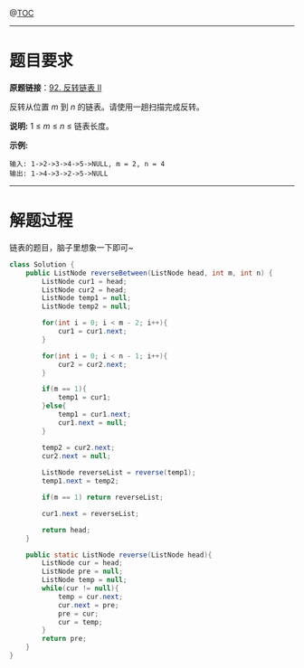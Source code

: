 @[TOC](目录)

***

# 题目要求

**原题链接**：[92. 反转链表 II](https://leetcode-cn.com/problems/reverse-linked-list-ii/)

反转从位置 *m* 到 *n* 的链表。请使用一趟扫描完成反转。

**说明:**
1 ≤ *m* ≤ *n* ≤ 链表长度。

**示例:**

```
输入: 1->2->3->4->5->NULL, m = 2, n = 4
输出: 1->4->3->2->5->NULL
```

***

# 解题过程

链表的题目，脑子里想象一下即可~

```java
class Solution {
    public ListNode reverseBetween(ListNode head, int m, int n) {
        ListNode cur1 = head;
        ListNode cur2 = head;
        ListNode temp1 = null;
        ListNode temp2 = null;

        for(int i = 0; i < m - 2; i++){
            cur1 = cur1.next;
        }

        for(int i = 0; i < n - 1; i++){
            cur2 = cur2.next;
        }

        if(m == 1){
            temp1 = cur1;
        }else{
            temp1 = cur1.next;
            cur1.next = null;
        }

        temp2 = cur2.next;
        cur2.next = null;
        
        ListNode reverseList = reverse(temp1);
        temp1.next = temp2;

        if(m == 1) return reverseList;

        cur1.next = reverseList;

        return head;
    }

    public static ListNode reverse(ListNode head){
        ListNode cur = head;
        ListNode pre = null;
        ListNode temp = null;
        while(cur != null){
            temp = cur.next;
            cur.next = pre;
            pre = cur;
            cur = temp;
        }
        return pre;
    }
}
```

